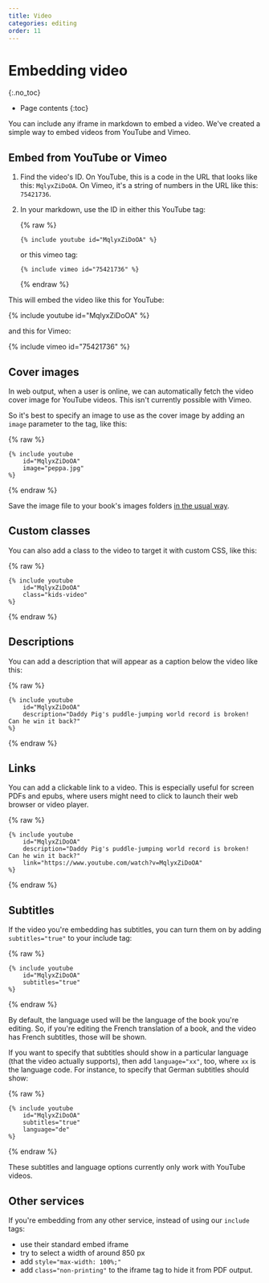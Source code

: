 ```yaml
---
title: Video
categories: editing
order: 11
---
```


# Embedding video
{:.no_toc}

* Page contents
{:toc}

You can include any iframe in markdown to embed a video. We've created a simple way to embed videos from YouTube and Vimeo.

## Embed from YouTube or Vimeo

1.	Find the video's ID. On YouTube, this is a code in the URL that looks like this: `MqlyxZiDoOA`. On Vimeo, it's a string of numbers in the URL like this: `75421736`.
2.	In your markdown, use the ID in either this YouTube tag:

    {% raw %}

    `{% include youtube id="MqlyxZiDoOA" %}`

    or this vimeo tag:

    `{% include vimeo id="75421736" %}`

    {% endraw %}

This will embed the video like this for YouTube:

{% include youtube id="MqlyxZiDoOA" %}

and this for Vimeo:

{% include vimeo id="75421736" %}

## Cover images

In web output, when a user is online, we can automatically fetch the video cover image for YouTube videos. This isn't currently possible with Vimeo.

So it's best to specify an image to use as the cover image by adding an `image` parameter to the tag, like this:

{% raw %}
```
{% include youtube
    id="MqlyxZiDoOA"
    image="peppa.jpg"
%}
```
{% endraw %}

Save the image file to your book's images folders [in the usual way](../images/adding-image-files.html).

## Custom classes

You can also add a class to the video to target it with custom CSS, like this:

{% raw %}
```
{% include youtube
    id="MqlyxZiDoOA"
    class="kids-video"
%}
```
{% endraw %}

## Descriptions

You can add a description that will appear as a caption below the video like this:

{% raw %}
```
{% include youtube
    id="MqlyxZiDoOA"
    description="Daddy Pig's puddle-jumping world record is broken! Can he win it back?"
%}
```
{% endraw %}

## Links

You can add a clickable link to a video. This is especially useful for screen PDFs and epubs, where users might need to click to launch their web browser or video player.

{% raw %}
```
{% include youtube
    id="MqlyxZiDoOA"
    description="Daddy Pig's puddle-jumping world record is broken! Can he win it back?"
    link="https://www.youtube.com/watch?v=MqlyxZiDoOA"
%}
```
{% endraw %}

## Subtitles

If the video you're embedding has subtitles, you can turn them on by adding `subtitles="true"` to your include tag:

{% raw %}
```
{% include youtube
    id="MqlyxZiDoOA"
    subtitles="true"
%}
```
{% endraw %}

By default, the language used will be the language of the book you're editing. So, if you're editing the French translation of a book, and the video has French subtitles, those will be shown.

If you want to specify that subtitles should show in a particular language (that the video actually supports), then add `language="xx"`, too, where `xx` is the language code. For instance, to specify that German subtitles should show:

{% raw %}
```
{% include youtube
    id="MqlyxZiDoOA"
    subtitles="true"
    language="de"
%}
```
{% endraw %}

These subtitles and language options currently only work with YouTube videos.

## Other services

If you're embedding from any other service, instead of using our `include` tags:

*	use their standard embed iframe
*	try to select a width of around 850 px
*	add `style="max-width: 100%;"`
*   add `class="non-printing"` to the iframe tag to hide it from PDF output.
